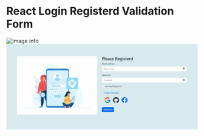 # React Login Registerd Validation Form
![image info](./pictures/image.png)
![image](./src/website.jpg)

